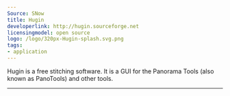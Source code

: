 ```yaml
---
Source: SNow
title: Hugin
developerlink: http://hugin.sourceforge.net
licensingmodel: open source
logo: /logo/320px-Hugin-splash.svg.png
tags:
- application
---
```

Hugin is a free stitching software. It is a GUI for the Panorama Tools (also known as PanoTools) and other tools.

---
